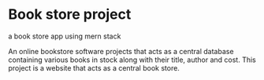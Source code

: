 # Book store project

a book store app using mern stack

An online bookstore software projects that acts as a central database containing various books in stock along with their title, author and cost. This project is a website that acts as a central book store.

